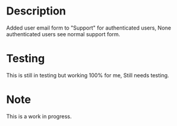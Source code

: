 Description
===========

Added user email form to "Support" for authenticated users, 
None authenticated users see normal support form.

Testing
=======

This is still in testing but working 100% for me, Still needs testing.

Note
====

This is a work in progress.
